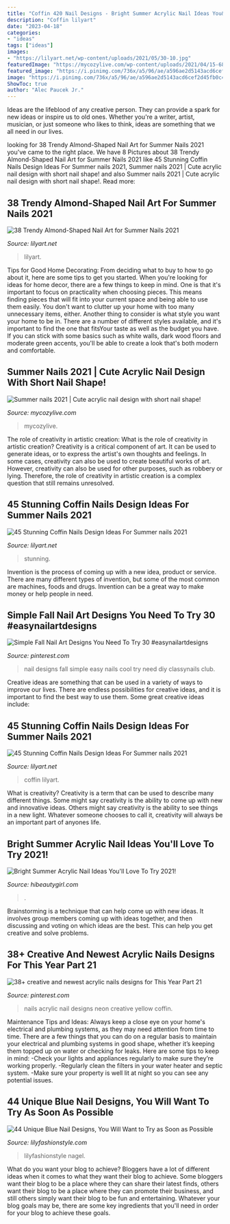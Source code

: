 ```yaml
---
title: "Coffin 420 Nail Designs - Bright Summer Acrylic Nail Ideas You&#039;ll Love To Try 2021!"
description: "Coffin lilyart"
date: "2023-04-18"
categories:
- "ideas"
tags: ["ideas"]
images:
- "https://lilyart.net/wp-content/uploads/2021/05/30-10.jpg"
featuredImage: "https://mycozylive.com/wp-content/uploads/2021/04/15-683x1024.jpg"
featured_image: "https://i.pinimg.com/736x/a5/96/ae/a596ae2d5143acd6cef2d45fb0c4c4e1.jpg"
image: "https://i.pinimg.com/736x/a5/96/ae/a596ae2d5143acd6cef2d45fb0c4c4e1.jpg"
ShowToc: true
author: "Alec Paucek Jr."
---
```



Ideas are the lifeblood of any creative person. They can provide a spark for new ideas or inspire us to old ones. Whether you're a writer, artist, musician, or just someone who likes to think, ideas are something that we all need in our lives.

	

		
looking for 38 Trendy Almond-Shaped Nail Art for Summer Nails 2021 you've came to the right place. We have 8 Pictures about 38 Trendy Almond-Shaped Nail Art for Summer Nails 2021 like 45 Stunning Coffin Nails Design Ideas For Summer nails 2021, Summer nails 2021 | Cute acrylic nail design with short nail shape! and also Summer nails 2021 | Cute acrylic nail design with short nail shape!. Read more:
		
    
## 38 Trendy Almond-Shaped Nail Art For Summer Nails 2021

<img loading=lazy src="https://lilyart.net/wp-content/uploads/2021/06/37-3.jpg" onerror="this.onerror=null;this.src='https://tse4.mm.bing.net/th?id=OIP.Ujq4zA9J4oV4Y468COQeuAHaLH&amp;pid=15.1';" alt="38 Trendy Almond-Shaped Nail Art for Summer Nails 2021">

_Source: lilyart.net_

>lilyart. 

	

Tips for Good Home Decorating: From deciding what to buy to how to go about it, here are some tips to get you started.
When you're looking for ideas for home decor, there are a few things to keep in mind. One is that it's important to focus on practicality when choosing pieces. This means finding pieces that will fit into your current space and being able to use them easily. You don't want to clutter up your home with too many unnecessary items, either. Another thing to consider is what style you want your home to be in. There are a number of different styles available, and it's important to find the one that fitsYour taste as well as the budget you have. If you can stick with some basics such as white walls, dark wood floors and moderate green accents, you'll be able to create a look that's both modern and comfortable.

    
## Summer Nails 2021 | Cute Acrylic Nail Design With Short Nail Shape!

<img loading=lazy src="https://mycozylive.com/wp-content/uploads/2021/04/15-683x1024.jpg" onerror="this.onerror=null;this.src='https://tse1.mm.bing.net/th?id=OIP.coEJCgv0PTASfnc55FHlHAHaLG&amp;pid=15.1';" alt="Summer nails 2021 | Cute acrylic nail design with short nail shape!">

_Source: mycozylive.com_

>mycozylive. 

	

The role of creativity in artistic creation: What is the role of creativity in artistic creation?
Creativity is a critical component of art. It can be used to generate ideas, or to express the artist's own thoughts and feelings. In some cases, creativity can also be used to create beautiful works of art. However, creativity can also be used for other purposes, such as robbery or lying. Therefore, the role of creativity in artistic creation is a complex question that still remains unresolved.

    
## 45 Stunning Coffin Nails Design Ideas For Summer Nails 2021

<img loading=lazy src="https://lilyart.net/wp-content/uploads/2021/05/30-10.jpg" onerror="this.onerror=null;this.src='https://tse2.mm.bing.net/th?id=OIP.0AOwhSw7alNx1ylf32nURQHaLH&amp;pid=15.1';" alt="45 Stunning Coffin Nails Design Ideas For Summer nails 2021">

_Source: lilyart.net_

>stunning. 

	

Invention is the process of coming up with a new idea, product or service. There are many different types of invention, but some of the most common are machines, foods and drugs. Invention can be a great way to make money or help people in need.

    
## Simple Fall Nail Art Designs You Need To Try 30 #easynailartdesigns

<img loading=lazy src="https://i.pinimg.com/736x/76/68/28/766828695ee77fc82fec6351500b1f80.jpg" onerror="this.onerror=null;this.src='https://tse2.mm.bing.net/th?id=OIP.b6QtCQd1mwkdaqqob9i9PgHaJ3&amp;pid=15.1';" alt="Simple Fall Nail Art Designs You Need To Try 30 #easynailartdesigns">

_Source: pinterest.com_

>nail designs fall simple easy nails cool try need diy classynails club. 

	

Creative ideas are something that can be used in a variety of ways to improve our lives. There are endless possibilities for creative ideas, and it is important to find the best way to use them. Some great creative ideas include:

    
## 45 Stunning Coffin Nails Design Ideas For Summer Nails 2021

<img loading=lazy src="https://lilyart.net/wp-content/uploads/2021/05/29-10-768x1152.jpg" onerror="this.onerror=null;this.src='https://tse1.mm.bing.net/th?id=OIP.9kS_GZVn9s-yo8ylvUlvRQHaLH&amp;pid=15.1';" alt="45 Stunning Coffin Nails Design Ideas For Summer nails 2021">

_Source: lilyart.net_

>coffin lilyart. 

	

What is creativity?
Creativity is a term that can be used to describe many different things. Some might say creativity is the ability to come up with new and innovative ideas. Others might say creativity is the ability to see things in a new light. Whatever someone chooses to call it, creativity will always be an important part of anyones life.

    
## Bright Summer Acrylic Nail Ideas You&#039;ll Love To Try 2021!

<img loading=lazy src="https://hibeautygirl.com/wp-content/uploads/2021/06/10-1.jpg" onerror="this.onerror=null;this.src='https://tse4.mm.bing.net/th?id=OIP.RJFQyu5oc9Dnu7cmkC1x-AHaLH&amp;pid=15.1';" alt="Bright Summer Acrylic Nail Ideas You&#039;ll Love To Try 2021!">

_Source: hibeautygirl.com_

>. 

	

Brainstorming is a technique that can help come up with new ideas. It involves group members coming up with ideas together, and then discussing and voting on which ideas are the best. This can help you get creative and solve problems.

    
## 38+ Creative And Newest Acrylic Nails Designs For This Year Part 21

<img loading=lazy src="https://i.pinimg.com/736x/a5/96/ae/a596ae2d5143acd6cef2d45fb0c4c4e1.jpg" onerror="this.onerror=null;this.src='https://tse4.mm.bing.net/th?id=OIP.XthxlTvGlnjMcdl_nCi7gAHaNd&amp;pid=15.1';" alt="38+ creative and newest acrylic nails designs for This Year Part 21">

_Source: pinterest.com_

>nails acrylic nail designs neon creative yellow coffin. 

	

Maintenance Tips and Ideas: Always keep a close eye on your home's electrical and plumbing systems, as they may need attention from time to time.
There are a few things that you can do on a regular basis to maintain your electrical and plumbing systems in good shape, whether it’s keeping them topped up on water or checking for leaks. Here are some tips to keep in mind:
-Check your lights and appliances regularly to make sure they’re working properly.
-Regularly clean the filters in your water heater and septic system.
-Make sure your property is well lit at night so you can see any potential issues.

    
## 44 Unique Blue Nail Designs, You Will Want To Try As Soon As Possible

<img loading=lazy src="https://lilyfashionstyle.com/wp-content/uploads/2020/02/12-20.jpg" onerror="this.onerror=null;this.src='https://tse2.mm.bing.net/th?id=OIP.XJWvkVB8T-PHHy-PtiIb7wHaKt&amp;pid=15.1';" alt="44 Unique Blue Nail Designs, You Will Want to Try as Soon as Possible">

_Source: lilyfashionstyle.com_

>lilyfashionstyle nagel. 

	

What do you want your blog to achieve?
Bloggers have a lot of different ideas when it comes to what they want their blog to achieve. Some bloggers want their blog to be a place where they can share their latest finds, others want their blog to be a place where they can promote their business, and still others simply want their blog to be fun and entertaining. Whatever your blog goals may be, there are some key ingredients that you'll need in order for your blog to achieve these goals.

